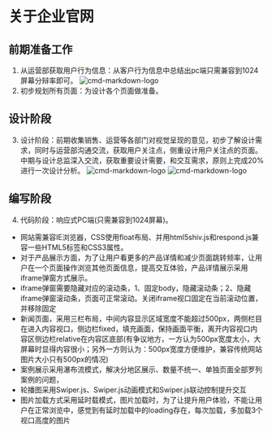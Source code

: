 # 关于企业官网
## 前期准备工作
1) 从运营部获取用户行为信息：从客户行为信息中总结出pc端只需兼容到1024屏幕分辩率即可。
![cmd-markdown-logo](https://gitee.com/hanbin666/resume/blob/master/assets/public/img/20200730112951.png)
2) 初步规划所有页面：为设计各个页面做准备。
## 设计阶段
3) 设计阶段：前期收集销售、运营等各部门对视觉呈现的意见，初步了解设计需求，同时与运营部沟通交流，获取用户关注点，侧重设计用户关注点的页面。中期与设计总监深入交流，获取重要设计需要，和交互需求，原则上完成20%进行一次设计分析。
![cmd-markdown-logo](https://gitee.com/hanbin666/resume/blob/master/assets/public/img/20200820104206.png)
![cmd-markdown-logo](https://gitee.com/hanbin666/resume/blob/master/assets/public/img/20200820104229.png)
## 编写阶段
4) 代码阶段：响应式PC端(只需兼容到1024屏幕)。
- 网站需兼容IE浏览器，CSS使用float布局、并用html5shiv.js和respond.js兼容一些HTML5标签和CSS3属性。
- 对于产品展示方面，为了让用户看更多的产品详情和减少页面跳转频率，让用户在一个页面操作浏览其他页面信息，提高交互体验，产品详情展示采用iframe弹窗方式展示。
- iframe弹窗需要隐藏对应的滚动条，1、固定body，隐藏滚动条；2、隐藏iframe弹窗滚动条，页面可正常滚动。关闭iframe视口固定在当前滚动位置，并移除固定
- 新闻页面，采用三栏布局，中间内容显示区域宽度不能超过500px，两侧栏目在进入内容视口，侧边栏fixed，填充画面，保持画面平衡，离开内容视口内容区侧边栏relative在内容区底部(有争议地方，一方认为500px宽度太小，大屏幕时显得内容很小；另外一方则认为：500px宽度方便维护，兼容传统网站图片大小只有500px的情况)
- 案例展示采用瀑布流模式，解决分地区展示、数量不统一、单独页面全部罗列案例的问题，
- 轮播图采用Swiper.js、Swiper.js动画模式和Swiper.js联动控制提升交互
- 图片加载方式采用延时载模式，图片加载时，为了让提升用户体验，不能让用户在正常浏览中，感觉到有延时加载中的loading存在，每次加载，多加载3个视口高度的图片



